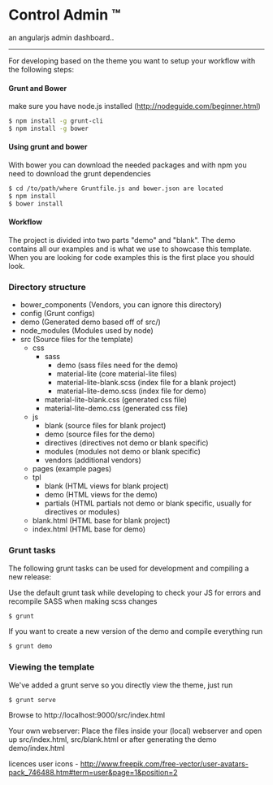 # Control Admin &#8482; 
an angularjs admin dashboard..

--------------

For developing based on the theme you want to setup your workflow with the following steps:

#### Grunt and Bower
make sure you have node.js installed (http://nodeguide.com/beginner.html)
```sh
$ npm install -g grunt-cli
$ npm install -g bower
```

#### Using grunt and bower
With bower you can download the needed packages and with npm you need to download the grunt dependencies
```sh
$ cd /to/path/where Gruntfile.js and bower.json are located
$ npm install
$ bower install
```

#### Workflow
The project is divided into two parts "demo" and "blank". The demo contains all our examples and is what we use to showcase this template.
When you are looking for code examples this is the first place you should look.

### Directory structure
- bower_components                        (Vendors, you can ignore this directory)
- config                                  (Grunt configs)
- demo                                    (Generated demo based off of src/)
- node_modules                            (Modules used by node)
- src                                     (Source files for the template)
  - css
    - sass
      - demo                              (sass files need for the demo)
      - material-lite                     (core material-lite files)
      - material-lite-blank.scss          (index file for a blank project)
      - material-lite-demo.scss           (index file for demo)
    - material-lite-blank.css             (generated css file)
    - material-lite-demo.css              (generated css file)
  - js
    - blank                               (source files for blank project)
    - demo                                (source files for the demo)
    - directives                          (directives not demo or blank specific)
    - modules                             (modules not demo or blank specific)
    - vendors                             (additional vendors)
  - pages                                 (example pages)
  - tpl
    - blank                               (HTML views for blank project)
    - demo                                (HTML views for the demo)
    - partials                            (HTML partials not demo or blank specific, usually for directives or modules)
  - blank.html                            (HTML base for blank project)
  - index.html                            (HTML base for demo)

### Grunt tasks
The following grunt tasks can be used for development and compiling a new release:

Use the default grunt task while developing to check your JS for errors and recompile SASS when making scss changes
```sh
$ grunt
```

If you want to create a new version of the demo and compile everything run
```sh
$ grunt demo
```

### Viewing the template

We've added a grunt serve so you directly view the theme, just run
```sh
$ grunt serve
```
Browse to http://localhost:9000/src/index.html

Your own webserver:
Place the files inside your (local) webserver and open up src/index.html, src/blank.html or after generating the demo demo/index.html

licences
user icons - http://www.freepik.com/free-vector/user-avatars-pack_746488.htm#term=user&page=1&position=2
